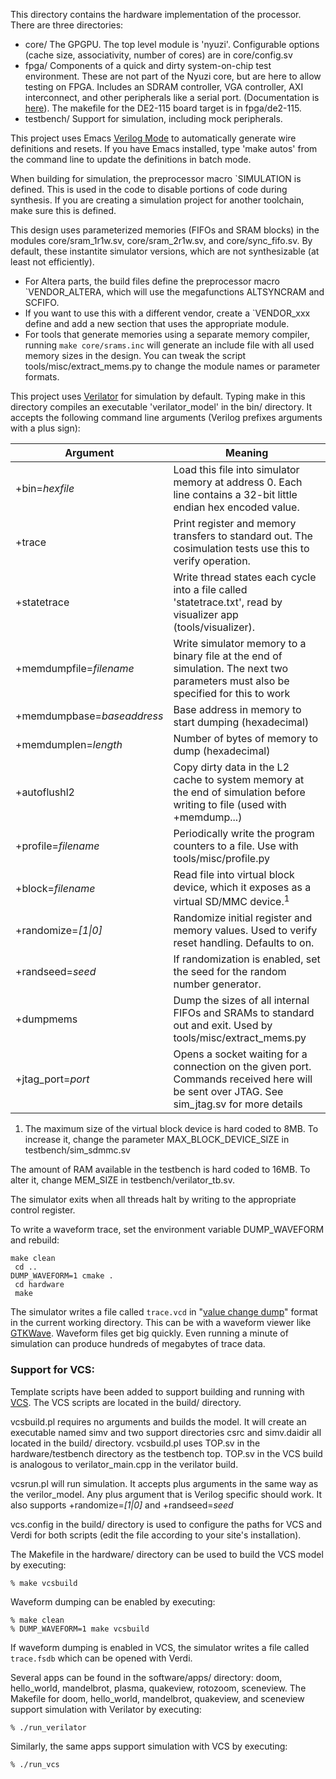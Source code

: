 This directory contains the hardware implementation of the processor. There are
three directories:
- core/
  The GPGPU. The top level module is 'nyuzi'. Configurable options (cache size,
  associativity, number of cores) are in core/config.sv
- fpga/
  Components of a quick and dirty system-on-chip test environment. These
  are not part of the Nyuzi core, but are here to allow testing on FPGA.
  Includes an SDRAM controller, VGA controller, AXI interconnect, and other
  peripherals like a serial port. (Documentation is
  [here](https://github.com/jbush001/NyuziProcessor/wiki/FPGA-Test-Environment)).
  The makefile for the DE2-115 board target is in fpga/de2-115.
- testbench/
  Support for simulation, including mock peripherals.

This project uses Emacs [Verilog Mode](http://www.veripool.org/wiki/verilog-mode)
to automatically generate wire definitions and resets. If you have Emacs installed,
type 'make autos' from the command line to update the definitions in batch mode.

When building for simulation, the preprocessor macro `SIMULATION is defined.
This is used in the code to disable portions of code during synthesis. If you
are creating a simulation project for another toolchain, make sure this is
defined.

This design uses parameterized memories (FIFOs and SRAM blocks) in the modules
core/sram_1r1w.sv, core/sram_2r1w.sv, and core/sync_fifo.sv. By default, these
instantite simulator versions, which are not synthesizable (at least not
efficiently).

- For Altera parts, the build files define the preprocessor macro
  `VENDOR_ALTERA, which will use the megafunctions ALTSYNCRAM and SCFIFO.
- If you want to use this with a different vendor, create a `VENDOR_xxx define and
  add a new section that uses the appropriate module.
- For tools that generate memories using a separate memory compiler, running
  `make core/srams.inc` will generate an include file with all used memory
  sizes in the design. You can tweak the script tools/misc/extract_mems.py to
  change the module names or parameter formats.

This project uses [Verilator](http://www.veripool.org/wiki/verilator) for
simulation by default. Typing make in this directory compiles an executable
'verilator_model' in the bin/ directory. It accepts the following command
line arguments (Verilog prefixes arguments with a plus sign):

|          Argument               | Meaning        |
|---------------------------------|----------------|
| +bin=*hexfile*                  | Load this file into simulator memory at address 0. Each line contains a 32-bit little endian hex encoded value. |
| +trace                          | Print register and memory transfers to standard out.  The cosimulation tests use this to verify operation. |
| +statetrace                     | Write thread states each cycle into a file called 'statetrace.txt', read by visualizer app (tools/visualizer). |
| +memdumpfile=*filename*         | Write simulator memory to a binary file at the end of simulation. The next two parameters must also be specified for this to work |
| +memdumpbase=*baseaddress*      | Base address in memory to start dumping (hexadecimal) |
| +memdumplen=*length*            | Number of bytes of memory to dump (hexadecimal) |
| +autoflushl2                    | Copy dirty data in the L2 cache to system memory at the end of simulation before writing to file (used with +memdump...) |
| +profile=*filename*             | Periodically write the program counters to a file. Use with tools/misc/profile.py |
| +block=*filename*               | Read file into virtual block device, which it exposes as a virtual SD/MMC device.<sup>1</sup>
| +randomize=*\[1\|0\]*              | Randomize initial register and memory values. Used to verify reset handling. Defaults to on.
| +randseed=*seed*                | If randomization is enabled, set the seed for the random number generator.
| +dumpmems                       | Dump the sizes of all internal FIFOs and SRAMs to standard out and exit. Used by tools/misc/extract_mems.py |
| +jtag_port=*port*               | Opens a socket waiting for a connection on the given port. Commands received here will be sent over JTAG. See sim_jtag.sv for more details |

1. The maximum size of the virtual block device is hard coded to 8MB. To
increase it, change the parameter MAX_BLOCK_DEVICE_SIZE in
testbench/sim_sdmmc.sv

The amount of RAM available in the testbench is hard coded to 16MB. To alter
it, change MEM_SIZE in testbench/verilator_tb.sv.

The simulator exits when all threads halt by writing to the appropriate control
register.

To write a waveform trace, set the environment variable DUMP_WAVEFORM
and rebuild:

    make clean
	 cd ..
    DUMP_WAVEFORM=1 cmake .
	 cd hardware
	 make

The simulator writes a file called `trace.vcd` in
"[value change dump](http://en.wikipedia.org/wiki/Value_change_dump)"
format in the current working directory. This can be with a waveform
viewer like [GTKWave](http://gtkwave.sourceforge.net/).
Waveform files get big quickly. Even running a minute of simulation can
produce hundreds of megabytes of trace data.

### Support for VCS:

Template scripts have been added to support building and running with
[VCS](https://www.synopsys.com/verification/simulation/vcs.html).
The VCS scripts are located in the build/ directory.

vcsbuild.pl requires no arguments and builds the model. It will create an
executable named simv and two support directories csrc and simv.daidir all located
in the build/ directory. vcsbuild.pl uses TOP.sv in the hardware/testbench
directory as the testbench top. TOP.sv in the VCS build is analogous to
verilator_main.cpp in the verilator build.

vcsrun.pl will run simulation. It accepts plus arguments in the same way as the
verilor_model. Any plus argument that is Verilog specific should work. It also
supports +randomize=*\[1\|0\]* and +randseed=*seed*

vcs.config in the build/ directory is used to configure the paths for VCS and Verdi
for both scripts (edit the file according to your site's installation).

The Makefile in the hardware/ directory can be used to build the VCS model by
executing:

    % make vcsbuild

Waveform dumping can be enabled by executing:

    % make clean
    % DUMP_WAVEFORM=1 make vcsbuild

If waveform dumping is enabled in VCS, the simulator writes a file called
`trace.fsdb` which can be opened with Verdi.

Several apps can be found in the software/apps/ directory: doom, hello_world,
mandelbrot, plasma, quakeview, rotozoom, sceneview. The Makefile for doom,
hello_world, mandelbrot, quakeview, and sceneview support simulation with
Verilator by executing:

    % ./run_verilator

Similarly, the same apps support simulation with VCS by executing:

    % ./run_vcs
